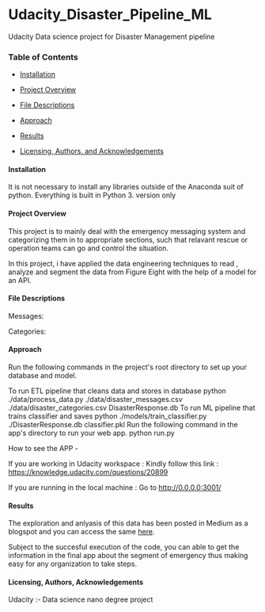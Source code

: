# Udacity_Disaster_Pipeline_ML
Udacity Data science project for Disaster Management pipeline

### Table of Contents

 * [Installation](#Installation)

 * [Project Overview](#Project_Motivation)

 * [File Descriptions](#File_Descriptions)
 
 * [Approach](#Approach)

 * [Results](#Results)

 * [Licensing, Authors, and Acknowledgements](#Licensing)
<a name="Installation"></a>
#### Installation 

It is not necessary to install any libraries outside of the Anaconda suit of python. Everything is built in Python 3. version only
<a name="Project_Motivation"></a>
#### Project Overview 

This project is to mainly deal with the emergency messaging system and categorizing them in to appropriate sections, such that relavant rescue or operation teams can go and control the situation.

In this project, i have applied the data engineering techniques to read , analyze and segment the data from Figure Eight with the help of a model for an API.

#### File Descriptions 

Messages:

Categories:

#### Approach

Run the following commands in the project's root directory to set up your database and model.

To run ETL pipeline that cleans data and stores in database python ./data/process_data.py ./data/disaster_messages.csv ./data/disaster_categories.csv DisasterResponse.db
To run ML pipeline that trains classifier and saves python ./models/train_classifier.py ./DisasterResponse.db classifier.pkl
Run the following command in the app's directory to run your web app. python run.py

How to see the APP -

If you are working in Udacity workspace : Kindly follow this link : https://knowledge.udacity.com/questions/20899

If you are running in the local machine : Go to http://0.0.0.0:3001/


#### Results 

The exploration and anlyasis of this data has been posted in Medium as a blogspot and you can access the same [here](https://medium.com/@devanand.mukka/foreign-trade-of-india-a-sneak-peak-83c8b38b5e21).

Subject to the succesful execution of the code, you can able to get the information in the final app about the segment of emergency thus making easy for any organization to take steps.

#### Licensing, Authors, Acknowledgements 

Udacity :- Data science nano degree project 

